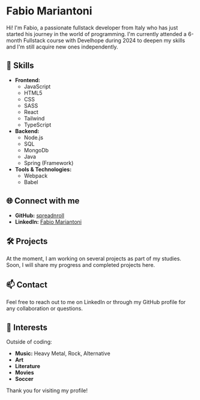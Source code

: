 # Fabio Mariantoni

Hi! I'm Fabio, a passionate fullstack developer from Italy who has just started his journey in the world of programming. I'm currently attended a 6-month Fullstack course with Develhope during 2024 to deepen my skills and I'm still acquire new ones independently.

## 🚀 Skills
- **Frontend:**
  - JavaScript
  - HTML5
  - CSS
  - SASS
  - React
  - Tailwind
  - TypeScript
- **Backend:**
  - Node.js
  - SQL
  - MongoDb
  - Java
  - Spring (Framework)
- **Tools & Technologies:**
  - Webpack
  - Babel

## 🌐 Connect with me
- **GitHub:** [spreadnroll](https://github.com/spreadnroll/spreadnroll)
- **LinkedIn:** [Fabio Mariantoni](https://www.linkedin.com/in/fabio-mariantoni-42b3041bb)

## 🛠️ Projects
At the moment, I am working on several projects as part of my studies. Soon, I will share my progress and completed projects here.

## 📫 Contact
Feel free to reach out to me on LinkedIn or through my GitHub profile for any collaboration or questions.

## 🎸 Interests
Outside of coding:
- **Music:** Heavy Metal, Rock, Alternative
- **Art**
- **Literature**
- **Movies**
- **Soccer**

Thank you for visiting my profile!

